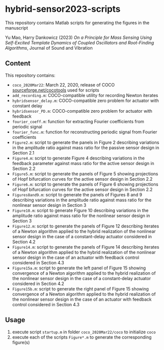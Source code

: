# hybrid-sensor2023-scripts

This repository contains Matlab scripts for generating the figures in the manuscript

Yu Mao, Harry Dankowicz (2023) *On a Principle for Mass Sensing Using Self-Excited Template Dynamics of Coupled Oscillators and Root-Finding Algorithms*, Journal of Sound and Vibration


## Content
This repository contains:

- `coco_2020Mar22`: March 22, 2020, release of COCO 
  [sourceforge.net/cocotools](https://sourceforge.net/projects/cocotools/)
  used for scripts
- `add_recording.m`: COCO-compatible utility for recording Newton iterates
- `hybridsensor_delay.m`: COCO-compatible zero problem for actuator with constant delay
- `hybridsensor_PD.m`: COCO-compatible zero problem for actuator with feedback
- `fourier_coeff.m`: function for extracting Fourier coefficients from periodic signal
- `fourier_func.m`: function for reconstructing periodic signal from Fourier coefficients
- `Figure2.m`: script to generate the panels in Figure 2 describing variations
  in the amplitude ratio against mass ratio for the passive sensor design 
  in Section 2.1
- `Figure4.m`: script to generate Figure 4 describing variations
  in the feedback parameter against mass ratio for the active sensor design 
  in Section 2.2
- `Figure5.m`: script to generate the panels of Figure 5 showing projections of
  Hopf bifurcation curves for the active sensor design in Section 2.2
- `Figure6.m`: script to generate the panels of Figure 6 showing projections of
  Hopf bifurcation curves for the active sensor design in Section 2.2
- `Figures8and9.m`: script to generate the panels of Figures 8 and 9 describing
  variations in the amplitude ratio against mass ratio for the nonlinear 
  sensor design in Section 3
- `Figure10.m`: script to generate Figure 10 describing variations in the 
  amplitude ratio against mass ratio for the nonlinear sensor design
  in Section 3
- `Figure12.m`: script to generate the panels of Figure 12 describing
  iterates of a Newton algorithm applied to the hybrid realization of the
  nonlinear sensor design in the case of a constant-delay actuator
  considered in Section 4.2
- `Figure14.m`: script to generate the panels of Figure 14 describing
  iterates of a Newton algorithm applied to the hybrid realization of the
  nonlinear sensor design in the case of an actuator with feedback control
  considered in Section 4.3
- `Figure15a.m`: script to generate the left panel of Figure 15 showing
  convergence of a Newton algorithm applied to the hybrid realization of the
  nonlinear sensor design in the case of a constant-delay actuator
  considered in Section 4.2
- `Figure15b.m`: script to generate the right panel of Figure 15 showing
  convergence of a Newton algorithm applied to the hybrid realization of the
  nonlinear sensor design in the case of an actuator with feedback control
  considered in Section 4.3


## Usage

1. execute script `startup.m` in folder `coco_2020Mar22/coco` to initialize `coco`
2. execute each of the scripts `Figure*.m` to generate the corresponding figure(s)

